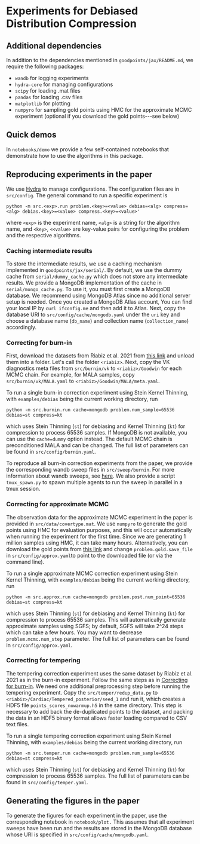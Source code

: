 # Experiments for Debiased Distribution Compression

## Additional dependencies
In addition to the dependencies mentioned in `goodpoints/jax/README.md`, we require the following packages:
- `wandb` for logging experiments
- `hydra-core` for managing configurations
- `scipy` for loading .mat files
- `pandas` for loading .csv files
- `matplotlib` for plotting
- `numpyro` for sampling gold points using HMC for the approximate MCMC experiment (optional if you download the gold points---see below)

## Quick demos
In `notebooks/demo` we provide a few self-contained notebooks that demonstrate how to use the algorithms in this package.

## Reproducing experiments in the paper
We use [Hydra](https://hydra.cc/docs/intro/) to manage configurations. The configuration files are in `src/config`. The general command to run a specific experiment is
```
python -m src.<exp>.run problem.<key>=<value> debias=<alg> compress=<alg> debias.<key>=<value> compress.<key>=<value>'
```
where `<exp>` is the experiment name, `<alg>` is a string for the algorithm name, and `<key>`, `<<value>` are key-value pairs for configuring the problem and the respective algorithms.

### Caching intermediate results
To store the intermediate results, we use a caching mechanism implemented in `goodpoints/jax/serial/`.
By default, we use the dummy cache from `serial/dummy_cache.py` which does not store any intermediate results.
We provide a MongoDB implementation of the cache in `serial/mongo_cache.py`.
To use it, you must first create a MongoDB database.
We recommend using MongoDB Atlas since no additional server setup is needed.
Once you created a MongoDB Atlas account, You can find your local IP by `curl ifconfig.me` and then add it to Atlas.
Next, copy the database URI to `src/config/cache/mongodb.yaml` under the `uri` key and choose a database name (`db_name`) and collection name (`collection_name`) accordingly.

### Correcting for burn-in
First, download the datasets from Riabiz et al. 2021 from [this link](https://dataverse.harvard.edu/dataset.xhtml;jsessionid=715f1c20ad6ae81571b3943e5bfd?persistentId=doi%3A10.7910%2FDVN%2FMDKNWM&version=&q=&fileAccess=&fileTag=&fileSortField=&fileSortOrder=) and unload them into a folder. Let's call the folder `<riabiz>`.
Next, copy the VK diagnostics meta files from `src/burnin/vk` to `<riabiz>/Goodwin` for each MCMC chain.
For example, for MALA samples, copy `src/burnin/vk/MALA.yaml` to `<riabiz>/Goodwin/MALA/meta.yaml`.

To run a single burn-in correction experiment using Stein Kernel Thinning, with `examples/debias` being the current working directory, run
```
python -m src.burnin.run cache=mongodb problem.num_sample=65536 debias=st compress=kt
```
which uses Stein Thinning (`st`) for debiasing and Kernel Thinning (`kt`) for compression to process 65536 samples.
If MongoDB is not available, you can use the `cache=dummy` option instead.
The default MCMC chain is preconditioned MALA and can be changed.
The full list of parameters can be found in `src/config/burnin.yaml`.

To reproduce all burn-in correction experiments from the paper, we provide the corresponding wandb sweep files in `src/sweep/burnin`. For more information about wandb sweeps, see [here](https://docs.wandb.ai/guides/sweeps).
We also provide a script `tmux_spawn.py` to spawn multiple agents to run the sweep in parallel in a tmux session.

### Correcting for approximate MCMC
The observation data for the approximate MCMC experiment in the paper is provided in `src/data/covertype.mat`.
We use `numpyro` to generate the gold points using HMC for evaluation purposes, and this will occur automatically when running the experiment for the first time.
Since we are generating 1 million samples using HMC, it can take many hours.
Alternatively, you can download the gold points from [this link](https://dataverse.harvard.edu/dataset.xhtml?persistentId=doi:10.7910/DVN/NGEM9H) and change `problem.gold.save_file` in `src/config/approx.yaml`to point to the downloaded file (or via the command line).

To run a single approximate MCMC correction experiment using Stein Kernel Thinning, with `examples/debias` being the current working directory, run
```
python -m src.approx.run cache=mongodb problem.post.num_point=65536 debias=st compress=kt
```
which uses Stein Thinning (`st`) for debiasing and Kernel Thinning (`kt`) for compression to process 65536 samples.
This will automatically generate approximate samples using SGFS; by default, SGFS will take 2^24 steps which can take a few hours. You may want to decrease `problem.mcmc.num_step` parameter.
The full list of parameters can be found in `src/config/approx.yaml`.


### Correcting for tempering
The tempering correction experiment uses the same dataset by Riabiz et al. 2021 as in the burn-in experiment.
Follow the same steps as in [Correcting for burn-in](#correcting-for-burn-in).
We need one additional preprocessing step before running the tempering experiment.
Copy the `src/temper/redup_data.py` to `<riabiz>/Cardiac/Tempered_posterior/seed_1` and run it, which creates a HDF5 file `points_scores_nowarmup.h5` in the same directory.
This step is necessary to add back the de-duplicated points to the dataset, and packing the data in an HDF5 binary format allows faster loading compared to CSV text files.

To run a single tempering correction experiment using Stein Kernel Thinning, with `examples/debias` being the current working directory, run
```
python -m src.temper.run cache=mongodb problem.num_sample=65536 debias=st compress=kt
```
which uses Stein Thinning (`st`) for debiasing and Kernel Thinning (`kt`) for compression to process 65536 samples.
The full list of parameters can be found in `src/config/temper.yaml`.


## Generating the figures in the paper
To generate the figures for each experiment in the paper, use the corresponding notebook in `notebook/plot.`
This assumes that all experiment sweeps have been run and the results are stored in the MongoDB database whose URI is specified in `src/config/cache/mongodb.yaml`.
